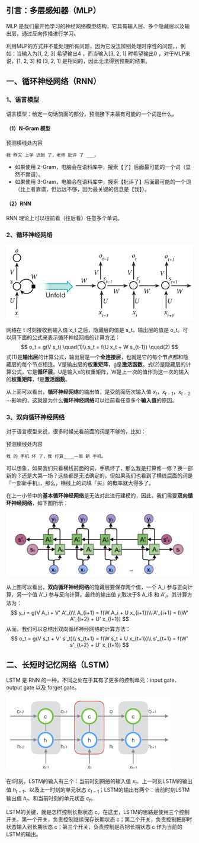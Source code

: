 <head>
    <script src="https://cdn.mathjax.org/mathjax/latest/MathJax.js?config=TeX-AMS-MML_HTMLorMML" type="text/javascript"></script>
    <script type="text/x-mathjax-config">
        MathJax.Hub.Config({
            tex2jax: {
            skipTags: ['script', 'noscript', 'style', 'textarea', 'pre'],
            inlineMath: [['$','$']]
            }
        });
    </script>
</head>

## 引言：多层感知器（MLP）

MLP 是我们最开始学习的神经网络模型结构，它具有输入层、多个隐藏层以及输出层，通过反向传播进行学习。

利用MLP的方式并不能处理所有问题，因为它没法辨别处理时序性的问题，，例如：当输入为[1, 2, 3] 希望输出4 ，而当输入[3, 2, 1] 时希望输出0 ，对于MLP来说，[1, 2, 3] 和 [3, 2, 1] 是相同的，因此无法得到预期的结果。

## 一、循环神经网络（RNN）

### 1、语言模型

语言模型：给定一句话前面的部分，预测接下来最有可能的一个词是什么。

#### （1）N-Gram 模型

预测横线处内容

```
我 昨天 上学 迟到 了，老师 批评 了 ___。
```

- 如果使用 2-Gram，电脑会在语料库中，搜索【了】后面最可能的一个词（显然不靠谱）。
- 如果使用 3-Gram，电脑会在语料库中，搜索【批评了】后面最可能的一个词（比上者靠谱，但远远不够，因为最关键的信息是【我】）。

#### （2）RNN

RNN 理论上可以往前看（往后看）任意多个单词。

### 2、循环神经网络

![循环神经网络](/images/循环神经网络.jpg)

网络在 t 时刻接收到输入值 x_t 之后，隐藏层的值是 s_t，输出层的值是 o_t。可以用下面的公式来表示循环神经网络的计算方法：
$$
o_t = g(V s_t) \quad(1)\\
s_t = f(U x_t + W s_{t-1}) \quad(2)
$$
式(1)是**输出层**的计算公式，输出层是一个**全连接层**，也就是它的每个节点都和隐藏层的每个节点相连。V是输出层的**权重矩阵**，g是**激活函数**。式(2)是隐藏层的计算公式，它是**循环层**。U是输入x的权重矩阵，W是上一次的值作为这一次的输入的**权重矩阵**，f是**激活函数**。

从上面可以看出，**循环神经网络**的输出值，是受前面历次输入值 $x_t$，$x_{t-1}$，$x_{t-2}$ $\cdots$影响的，这就是为什么**循环神经网络**可以往前看任意多个**输入值**的原因。

### 3、双向循环神经网络

对于语言模型来说，很多时候光看前面的词是不够的，比如：

预测横线处内容

```
我 的 手机 坏 了，我 打算____一部 新 手机。
```

可以想象，如果我们只看横线前面的词，手机坏了，那么我是打算修一修？换一部新的？还是大哭一场？这些都是无法确定的。但如果我们也看到了横线后面的词是『一部新手机』，那么，横线上的词填『买』的概率就大得多了。

在上一小节中的**基本循环神经网络**是无法对此进行建模的，因此，我们需要**双向循环神经网络**，如下图所示：

![双向循环神经网络](/images/双向循环神经网络.png)

从上图可以看出，**双向循环神经网络**的隐藏层要保存两个值，一个 A_i 参与正向计算，另一个值 A'_i 参与反向计算。最终的输出值 $y_i$取决于$ A_i$ 和 $A'_i$。其计算方法为：
$$
y_i = g(V A_i + V' A'_i)\\
A_{i+1} = f(W A_i + U x_{i+1})\\
A'_{i+1} = f(W' A'_{i+2} + U' x_{i+1})
$$
从而，我们可以总结出双向循环神经网络的计算方法：
$$
o_t = g(V s_t + V' s'_t)\\
s_{t+1} = f(W s_t + U x_{t+1})\\
s'_{t+1} = f(W' s'_{t+2} + U' x_{t+1})
$$


## 二、长短时记忆网络（LSTM）

LSTM 是 RNN 的一种，不同之处在于其有了更多的控制单元：input gate、output gate 以及 forget gate。

![LSTM](/images/LSTM.png)

在t时刻，LSTM的输入有三个：当前时刻网络的输入值 $x_t$、上一时刻LSTM的输出值 $h_{t-1}$、以及上一时刻的单元状态 $c_{t-1}$；LSTM的输出有两个：当前时刻LSTM输出值 $h_t$、和当前时刻的单元状态 $c_t$。

LSTM的关键，就是怎样控制长期状态 c。在这里，LSTM的思路是使用三个控制开关。第一个开关，负责控制继续保存长期状态 c；第二个开关，负责控制把即时状态输入到长期状态 c；第三个开关，负责控制是否把长期状态 c 作为当前的LSTM的输出。

